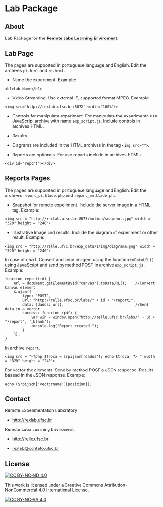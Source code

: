 # Lab Package

About
------
Lab Package for the **[Remote Labs Learning Enviroment](http://relle.ufsc.br)**.

Lab Page
------
The pages are supported in portuguese language and English. Edit the archives `pt.html` and `en.html`.

- Name the experiment.
Example:

```
<h1>Lab Name</h1>
```

- Video Streaming. Use external IP, supported format MPEG.
Example:

```
<img src='http://rexlab.ufsc.br:8072' width="100%"/>
```

- Controls for manipulate experiment. For manipulate the experimento use JavaScript archive with name `exp_script.js`. Include controls in archives HTML.

- Results...

- Diagrams are included in the HTML archives in the tag `<img src="">`.

- Reports are optionals. For use reports include in archives HTML:

```
<div id="report"></div>
```

Reports Pages
---------------
The pages are supported in portuguese language and English. Edit the archives `report_pt.blade.php` and `report_en.blade.php`.

- Snapshot for remote experiment. Include the server image in a HTML tag.
Example:

```
<img src = "http://rexlab.ufsc.br:8073/motion/snapshot.jpg" width = "320" height = "240">
```
- Illustrative Image and results. Include the diagram of experiment or other result.
Example:

```
<img src = "http://relle.ufsc.br/exp_data/1/img/diagrama.png" width = "320" height = "240">
```

In case of chart. Convert and send imagem using the function `toDataURL()` using JavaScript and send by method POST in archive `exp_script.js`.
Example:

```
function report(id) {
    url = document.getElementById("canvas").toDataURL();	//Convert Canvas element
    $.ajax({
        type: "POST",
        url: "http://relle.ufsc.br/labs/" + id + "/report/",
        data: {dados: url},									//Send data in a vector
        success: function (pdf) {
            var win = window.open("http://relle.ufsc.br/labs/" + id + "/report", '_blank');
            console.log("Report created.");
        }
    });
}

```
In archive `report`.
```
<img src = "<?php $troca = $rpijson['dados']; echo $troca; ?> " width = "320" height = "240">
```

For vector the elements. Send by method POST a JSON response. Results basead in the JSON response.
Example: 

```
echo ($rpijson['vectorname'][position]);
```

Contact
--------

Remote Experimentation Laboratory

- http://rexlab.ufsc.br

Remote Labs Learning Enviroment

- http://relle.ufsc.br

- rexlab@contato.ufsc.br

## License
[![CC BY-NC-ND 4.0][cc-by-nc-nd-shield]][cc-by-nc-nd]

This work is licensed under a [Creative Commons Attribution-NonCommercial 4.0
International License][cc-by-nc-nd].

[![CC BY-NC-SA 4.0][cc-by-nc-nd-image]][cc-by-nc-nd]

[cc-by-nc-nd]: http://creativecommons.org/licenses/by-nc-nd/4.0/
[cc-by-nc-nd-image]: https://licensebuttons.net/l/by-nc-nd/4.0/88x31.png
[cc-by-nc-nd-shield]: https://img.shields.io/badge/License-CC%20BY--NC--SA%204.0-lightgrey.svg

